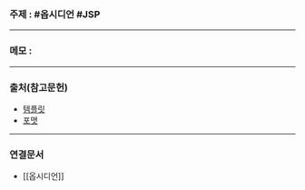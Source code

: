 ### 주제 : #옵시디언 #JSP 

___

### 메모 : 

___

### 출처(참고문헌)

- [템플릿](https://silentvoid13.github.io/Templater/introduction.html)
- [포맷](https://momentjs.com/docs/#/displaying/format/)

___

### 연결문서

- [[옵시디언]]
